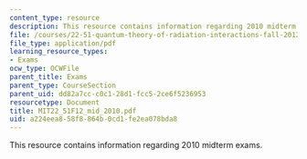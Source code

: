 ```yaml
---
content_type: resource
description: This resource contains information regarding 2010 midterm exams.
file: /courses/22-51-quantum-theory-of-radiation-interactions-fall-2012/a224eea858f8864b0cd1fe2ea078bda8_MIT22_51F12_mid_2010.pdf
file_type: application/pdf
learning_resource_types:
- Exams
ocw_type: OCWFile
parent_title: Exams
parent_type: CourseSection
parent_uid: dd82a7cc-c0c1-28d1-fcc5-2ce6f5236953
resourcetype: Document
title: MIT22_51F12_mid_2010.pdf
uid: a224eea8-58f8-864b-0cd1-fe2ea078bda8
---
```

This resource contains information regarding 2010 midterm exams.

